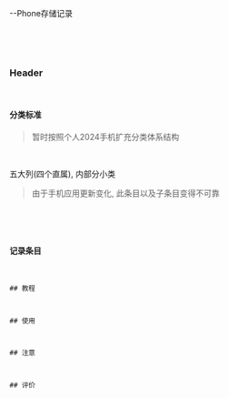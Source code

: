 --Phone存储记录

‍

‍

### Header

‍

#### 分类标准

> 暂时按照个人2024手机扩充分类体系结构

‍

五大列(四个直属), 内部分小类

> 由于手机应用更新变化, 此条目以及子条目变得不可靠

‍

‍

#### 记录条目

‍

```java
## 教程



## 使用



## 注意



## 评价
```

‍
